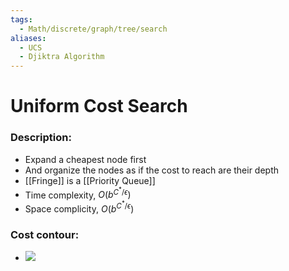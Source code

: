 ```yaml
---
tags:
  - Math/discrete/graph/tree/search
aliases:
  - UCS
  - Djiktra Algorithm
---
```

# Uniform Cost Search
### Description:
- Expand a cheapest node first
- And organize the nodes as if the cost to reach are their depth
- [[Fringe]] is a [[Priority Queue]]
- Time complexity, $O(b^{C^*/\epsilon})$
- Space complicity, $O(b^{C^*/\epsilon})$
### Cost contour:
- ![](https://www.cs.cmu.edu/~15281/coursenotes/search/images/UCStiers.png)
